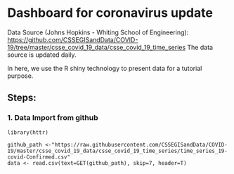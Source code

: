 # Dashboard for coronavirus update

Data Source (Johns Hopkins - Whiting School of Engineering): https://github.com/CSSEGISandData/COVID-19/tree/master/csse_covid_19_data/csse_covid_19_time_series 
The data source is updated daily.

In here, we use the R shiny technology to present data for a tutorial purpose.

## Steps:
### 1. Data Import from github

```{r}
library(httr)

github_path <-"https://raw.githubusercontent.com/CSSEGISandData/COVID-19/master/csse_covid_19_data/csse_covid_19_time_series/time_series_19-covid-Confirmed.csv"
data <- read.csv(text=GET(github_path), skip=7, header=T)
```
